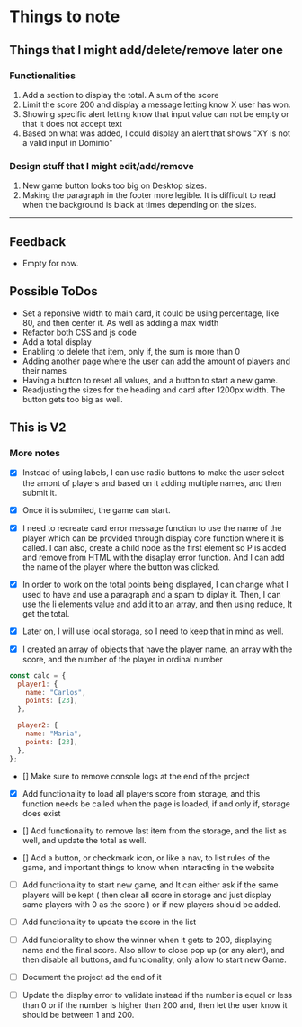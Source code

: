 # Things to note

## Things that I might add/delete/remove later one

### Functionalities

1. Add a section to display the total. A sum of the score
2. Limit the score 200 and display a message letting know X user has won.
3. Showing specific alert letting know that input value can not be empty or that it does not accept text
4. Based on what was added, I could display an alert that shows "XY is not a valid input in Dominio"

### Design stuff that I might edit/add/remove

1. New game button looks too big on Desktop sizes.
2. Making the paragraph in the footer more legible. It is difficult to read when the background is black at times depending on the sizes.

---

## Feedback

- Empty for now.

## Possible ToDos

- Set a reponsive width to main card, it could be using percentage, like 80, and then center it. As well as adding a max width
- Refactor both CSS and js code
- Add a total display
- Enabling to delete that item, only if, the sum is more than 0
- Adding another page where the user can add the amount of players and their names
- Having a button to reset all values, and a button to start a new game.
- Readjusting the sizes for the heading and card after 1200px width. The button gets too big as well.

## This is V2

### More notes

- [x] Instead of using labels, I can use radio buttons to make the user select the amont of players and based on it adding multiple names, and then submit it.
- [x] Once it is submited, the game can start.

- [x] I need to recreate card error message function to use the name of the player which can be provided through display core function where it is called. I can also, create a child node as the first element so P is added and remove from HTML with the disaplay error function. And I can add the name of the player where the button was clicked.

- [x] In order to work on the total points being displayed, I can change what I used to have and use a paragraph and a spam to diplay it. Then, I can use the li elements value and add it to an array, and then using reduce, It get the total.

-[x] Later on, I will use local storaga, so I need to keep that in mind as well.

-[x] I created an array of objects that have the player name, an array with the score, and the number of the player in ordinal number

```js
const calc = {
  player1: {
    name: "Carlos",
    points: [23],
  },

  player2: {
    name: "Maria",
    points: [23],
  },
};
```

- [] Make sure to remove console logs at the end of the project

- [x] Add functionality to load all players score from storage, and this function needs be called when the page is loaded, if and only if, storage does exist

- [] Add functionality to remove last item from the storage, and the list as well, and update the total as well.

- [] Add a button, or checkmark icon, or like a nav, to list rules of the game, and important things to know when interacting in the website

- [ ] Add functionality to start new game, and It can either ask if the same players will be kept ( then clear all score in storage and just display same players with 0 as the score ) or if new players should be added.

- [ ] Add functionality to update the score in the list

- [ ] Add funcionality to show the winner when it gets to 200, displaying name and the final score. Also allow to close pop up (or any alert), and then disable all buttons, and funcionality, only allow to start new Game.

- [ ] Document the project ad the end of it

- [ ] Update the display error to validate instead if the number is equal or less than 0 or if the number is higher than 200 and, then let the user know it should be between 1 and 200.

